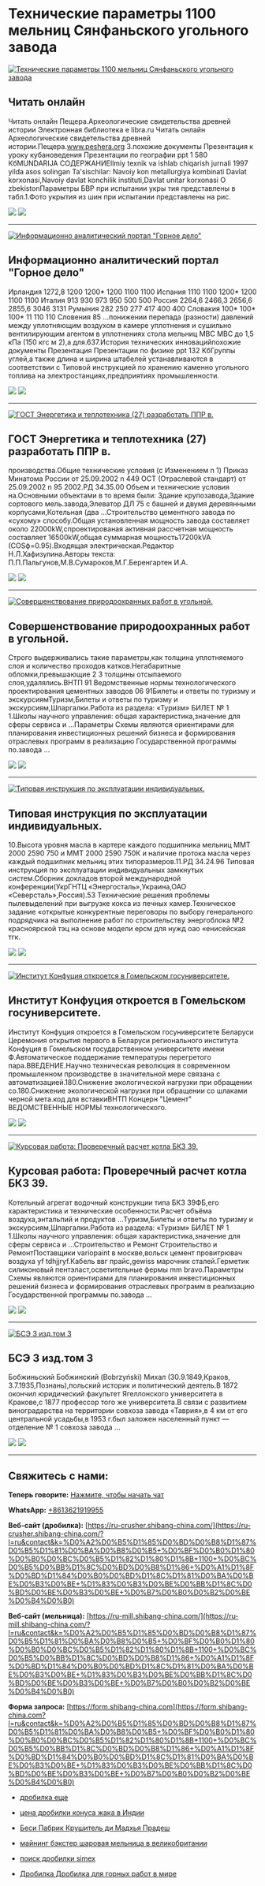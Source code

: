 # Технические параметры 1100 мельниц Сянфаньского угольного завода

<a href="https://swt.shibang-china.com/?l=ru&img&k=%D0%A2%D0%B5%D1%85%D0%BD%D0%B8%D1%87%D0%B5%D1%81%D0%BA%D0%B8%D0%B5+%D0%BF%D0%B0%D1%80%D0%B0%D0%BC%D0%B5%D1%82%D1%80%D1%8B+1100+%D0%BC%D0%B5%D0%BB%D1%8C%D0%BD%D0%B8%D1%86+%D0%A1%D1%8F%D0%BD%D1%84%D0%B0%D0%BD%D1%8C%D1%81%D0%BA%D0%BE%D0%B3%D0%BE+%D1%83%D0%B3%D0%BE%D0%BB%D1%8C%D0%BD%D0%BE%D0%B3%D0%BE+%D0%B7%D0%B0%D0%B2%D0%BE%D0%B4%D0%B0" target="_blank">![Технические параметры 1100 мельниц Сянфаньского угольного завода](http://static.shibang-china.com/all-800x300/1500.jpg)</a>

## Читать онлайн
Читать онлайн Пещера.Археологические свидетельства древней истории Электронная библиотека e libra.ru Читать онлайн Археологические свидетельства древней истории.Пещера.www.peshera.org 3.похожие документы Презентация к уроку кубановедения Презентации по географии ppt 1 580 КбMUNDARIJA СОДЕРЖАНИЕIlmiy texnik va ishlab chiqarish jurnali 1997 yilda asos solingan Ta'sischilar: Navoiy kon metallurgiya kombinati Davlat korxonasi,Navoiy davlat konchilik instituti,Davlat unitar korxonasi O zbekistonПараметры БВР при испытании укры тия представлены в табл.1.Фото укрытия из шин при испытании представлены на рис.


<a href="https://whatsapp.shibangsoft.com/WhatsApp.php" target="_blank" title="WhatsApp">![](http://static.shibang-china.com/icon/whatsapp.png)</a> <a href="https://swt.shibang-china.com/?l=ru&icon&k=%D0%A2%D0%B5%D1%85%D0%BD%D0%B8%D1%87%D0%B5%D1%81%D0%BA%D0%B8%D0%B5+%D0%BF%D0%B0%D1%80%D0%B0%D0%BC%D0%B5%D1%82%D1%80%D1%8B+1100+%D0%BC%D0%B5%D0%BB%D1%8C%D0%BD%D0%B8%D1%86+%D0%A1%D1%8F%D0%BD%D1%84%D0%B0%D0%BD%D1%8C%D1%81%D0%BA%D0%BE%D0%B3%D0%BE+%D1%83%D0%B3%D0%BE%D0%BB%D1%8C%D0%BD%D0%BE%D0%B3%D0%BE+%D0%B7%D0%B0%D0%B2%D0%BE%D0%B4%D0%B0" target="_blank">![](http://static.shibang-china.com/icon/chat-ru.png)</a>

---

<a href="https://swt.shibang-china.com/?l=ru&img&k=%D0%A2%D0%B5%D1%85%D0%BD%D0%B8%D1%87%D0%B5%D1%81%D0%BA%D0%B8%D0%B5+%D0%BF%D0%B0%D1%80%D0%B0%D0%BC%D0%B5%D1%82%D1%80%D1%8B+1100+%D0%BC%D0%B5%D0%BB%D1%8C%D0%BD%D0%B8%D1%86+%D0%A1%D1%8F%D0%BD%D1%84%D0%B0%D0%BD%D1%8C%D1%81%D0%BA%D0%BE%D0%B3%D0%BE+%D1%83%D0%B3%D0%BE%D0%BB%D1%8C%D0%BD%D0%BE%D0%B3%D0%BE+%D0%B7%D0%B0%D0%B2%D0%BE%D0%B4%D0%B0" target="_blank">![Информационно аналитический портал &quot;Горное дело&quot;](http://static.shibang-china.com/all-800x300/566.jpg)</a>

## Информационно аналитический портал &quot;Горное дело&quot;
Ирландия 1272,8 1200 1200* 1200 1100 1100 Испания 1110 1100 1200* 1200 1100 1100 Италия 913 930 973 950 500 500 Россия 2264,6 2466,3 2656,6 2855,6 3046 3131 Румыния 282 250 277 417 400 400 Словакия 100* 100* 100* 11 110 110 Словения 85 …понижении перепада (разности) давлений между уплотняющим воздухом в камере уплотнения и сушильно вентилирующим агентом в уплотнениях стола мельниц МВС МВС до 1,5 кПа (150 кгс м 2),а для.637.История технических инновацийпохожие документы Презентация Презентации по физике ppt 132 КбГруппы углей,а также длина и ширина штабелей устанавливаются в соответствии с Типовой инструкцией по хранению каменно угольного топлива на электростанциях,предприятиях промышленности.


<a href="https://whatsapp.shibangsoft.com/WhatsApp.php" target="_blank" title="WhatsApp">![](http://static.shibang-china.com/icon/whatsapp.png)</a> <a href="https://swt.shibang-china.com/?l=ru&icon&k=%D0%A2%D0%B5%D1%85%D0%BD%D0%B8%D1%87%D0%B5%D1%81%D0%BA%D0%B8%D0%B5+%D0%BF%D0%B0%D1%80%D0%B0%D0%BC%D0%B5%D1%82%D1%80%D1%8B+1100+%D0%BC%D0%B5%D0%BB%D1%8C%D0%BD%D0%B8%D1%86+%D0%A1%D1%8F%D0%BD%D1%84%D0%B0%D0%BD%D1%8C%D1%81%D0%BA%D0%BE%D0%B3%D0%BE+%D1%83%D0%B3%D0%BE%D0%BB%D1%8C%D0%BD%D0%BE%D0%B3%D0%BE+%D0%B7%D0%B0%D0%B2%D0%BE%D0%B4%D0%B0" target="_blank">![](http://static.shibang-china.com/icon/chat-ru.png)</a>

---

<a href="https://swt.shibang-china.com/?l=ru&img&k=%D0%A2%D0%B5%D1%85%D0%BD%D0%B8%D1%87%D0%B5%D1%81%D0%BA%D0%B8%D0%B5+%D0%BF%D0%B0%D1%80%D0%B0%D0%BC%D0%B5%D1%82%D1%80%D1%8B+1100+%D0%BC%D0%B5%D0%BB%D1%8C%D0%BD%D0%B8%D1%86+%D0%A1%D1%8F%D0%BD%D1%84%D0%B0%D0%BD%D1%8C%D1%81%D0%BA%D0%BE%D0%B3%D0%BE+%D1%83%D0%B3%D0%BE%D0%BB%D1%8C%D0%BD%D0%BE%D0%B3%D0%BE+%D0%B7%D0%B0%D0%B2%D0%BE%D0%B4%D0%B0" target="_blank">![ГОСТ Энергетика и теплотехника (27) разработать ППР в.](http://static.shibang-china.com/all-800x300/486.jpg)</a>

## ГОСТ Энергетика и теплотехника (27) разработать ППР в.
производства.Общие технические условия (с Изменением n 1) Приказ Минатома России от 25.09.2002 n 449 ОСТ (Отраслевой стандарт) от 25.09.2002 n 95 2002.РД 34.35.00 Объем и технические условия на.Основными объектами в то время были: Здание крупозавода,Здание сортового мель.завода,Элеватор ДЛ 75 с башней и двумя деревянными корпусами,Котельная (два …Строительство цементного завода по &#171;сухому&#187; способу.Общая установленная мощность завода составляет около 22000kW,спроектированая активная рассчетная мощность составляет 16500kW,общая суммарная мощность17200kVA (COSф=0.95).Входящая электрическая.Редактор Н.Л.Хафизулина.Авторы текста: П.П.Пальгунов,М.В.Сумароков,М.Г.Беренгартен И.А.


<a href="https://whatsapp.shibangsoft.com/WhatsApp.php" target="_blank" title="WhatsApp">![](http://static.shibang-china.com/icon/whatsapp.png)</a> <a href="https://swt.shibang-china.com/?l=ru&icon&k=%D0%A2%D0%B5%D1%85%D0%BD%D0%B8%D1%87%D0%B5%D1%81%D0%BA%D0%B8%D0%B5+%D0%BF%D0%B0%D1%80%D0%B0%D0%BC%D0%B5%D1%82%D1%80%D1%8B+1100+%D0%BC%D0%B5%D0%BB%D1%8C%D0%BD%D0%B8%D1%86+%D0%A1%D1%8F%D0%BD%D1%84%D0%B0%D0%BD%D1%8C%D1%81%D0%BA%D0%BE%D0%B3%D0%BE+%D1%83%D0%B3%D0%BE%D0%BB%D1%8C%D0%BD%D0%BE%D0%B3%D0%BE+%D0%B7%D0%B0%D0%B2%D0%BE%D0%B4%D0%B0" target="_blank">![](http://static.shibang-china.com/icon/chat-ru.png)</a>

---

<a href="https://swt.shibang-china.com/?l=ru&img&k=%D0%A2%D0%B5%D1%85%D0%BD%D0%B8%D1%87%D0%B5%D1%81%D0%BA%D0%B8%D0%B5+%D0%BF%D0%B0%D1%80%D0%B0%D0%BC%D0%B5%D1%82%D1%80%D1%8B+1100+%D0%BC%D0%B5%D0%BB%D1%8C%D0%BD%D0%B8%D1%86+%D0%A1%D1%8F%D0%BD%D1%84%D0%B0%D0%BD%D1%8C%D1%81%D0%BA%D0%BE%D0%B3%D0%BE+%D1%83%D0%B3%D0%BE%D0%BB%D1%8C%D0%BD%D0%BE%D0%B3%D0%BE+%D0%B7%D0%B0%D0%B2%D0%BE%D0%B4%D0%B0" target="_blank">![Совершенствование природоохранных работ в угольной.](http://static.shibang-china.com/all-800x300/1490.jpg)</a>

## Совершенствование природоохранных работ в угольной.
Строго выдерживались такие параметры,как толщина уплотняемого слоя и количество проходов катков.Негабаритные обломки,превышающие 2 3 толщины отсыпаемого слоя,удалялись.ВНТП 91 Ведомственные нормы технологического проектирования цементных заводов 06 91Билеты и ответы по туризму и экскурсиямТуризм,Билеты и ответы по туризму и экскурсиям,Шпаргалки.Работа из раздела: &#171;Туризм&#187; БИЛЕТ № 1 1.Школы научного управления: общая характеристика,значение для сферы сервиса и …Параметры Схемы являются ориентирами для планирования инвестиционных решений бизнеса и формирования отраслевых программ в реализацию Государственной программы по.завода …


<a href="https://whatsapp.shibangsoft.com/WhatsApp.php" target="_blank" title="WhatsApp">![](http://static.shibang-china.com/icon/whatsapp.png)</a> <a href="https://swt.shibang-china.com/?l=ru&icon&k=%D0%A2%D0%B5%D1%85%D0%BD%D0%B8%D1%87%D0%B5%D1%81%D0%BA%D0%B8%D0%B5+%D0%BF%D0%B0%D1%80%D0%B0%D0%BC%D0%B5%D1%82%D1%80%D1%8B+1100+%D0%BC%D0%B5%D0%BB%D1%8C%D0%BD%D0%B8%D1%86+%D0%A1%D1%8F%D0%BD%D1%84%D0%B0%D0%BD%D1%8C%D1%81%D0%BA%D0%BE%D0%B3%D0%BE+%D1%83%D0%B3%D0%BE%D0%BB%D1%8C%D0%BD%D0%BE%D0%B3%D0%BE+%D0%B7%D0%B0%D0%B2%D0%BE%D0%B4%D0%B0" target="_blank">![](http://static.shibang-china.com/icon/chat-ru.png)</a>

---

<a href="https://swt.shibang-china.com/?l=ru&img&k=%D0%A2%D0%B5%D1%85%D0%BD%D0%B8%D1%87%D0%B5%D1%81%D0%BA%D0%B8%D0%B5+%D0%BF%D0%B0%D1%80%D0%B0%D0%BC%D0%B5%D1%82%D1%80%D1%8B+1100+%D0%BC%D0%B5%D0%BB%D1%8C%D0%BD%D0%B8%D1%86+%D0%A1%D1%8F%D0%BD%D1%84%D0%B0%D0%BD%D1%8C%D1%81%D0%BA%D0%BE%D0%B3%D0%BE+%D1%83%D0%B3%D0%BE%D0%BB%D1%8C%D0%BD%D0%BE%D0%B3%D0%BE+%D0%B7%D0%B0%D0%B2%D0%BE%D0%B4%D0%B0" target="_blank">![Типовая инструкция по эксплуатации индивидуальных.](http://static.shibang-china.com/all-800x300/1174.jpg)</a>

## Типовая инструкция по эксплуатации индивидуальных.
10.Высота уровня масла в картере каждого подшипника мельниц ММТ 2000 2590 750 и ММТ 2000 2590 750К и наличие протока масла через каждый подшипник мельниц этих типоразмеров.11.РД 34.24.96 Типовая инструкция по эксплуатации индивидуальных замкнутых систем.Сборник докладов второй международной конференции(УкрГНТЦ &#171;Энергосталь&#187;,Украина,ОАО &#171;Северсталь&#187;,Россия).53 Технические решения проблемы пылевыделений при выгрузке кокса из печных камер.Техническое задание &#171;открытые конкурентные переговоры по выбору генерального подрядчика на выполнение работ по строительству энергоблока №2 красноярской тэц на основе модели ерсм для нужд оао &#171;енисейская тгк.


<a href="https://whatsapp.shibangsoft.com/WhatsApp.php" target="_blank" title="WhatsApp">![](http://static.shibang-china.com/icon/whatsapp.png)</a> <a href="https://swt.shibang-china.com/?l=ru&icon&k=%D0%A2%D0%B5%D1%85%D0%BD%D0%B8%D1%87%D0%B5%D1%81%D0%BA%D0%B8%D0%B5+%D0%BF%D0%B0%D1%80%D0%B0%D0%BC%D0%B5%D1%82%D1%80%D1%8B+1100+%D0%BC%D0%B5%D0%BB%D1%8C%D0%BD%D0%B8%D1%86+%D0%A1%D1%8F%D0%BD%D1%84%D0%B0%D0%BD%D1%8C%D1%81%D0%BA%D0%BE%D0%B3%D0%BE+%D1%83%D0%B3%D0%BE%D0%BB%D1%8C%D0%BD%D0%BE%D0%B3%D0%BE+%D0%B7%D0%B0%D0%B2%D0%BE%D0%B4%D0%B0" target="_blank">![](http://static.shibang-china.com/icon/chat-ru.png)</a>

---

<a href="https://swt.shibang-china.com/?l=ru&img&k=%D0%A2%D0%B5%D1%85%D0%BD%D0%B8%D1%87%D0%B5%D1%81%D0%BA%D0%B8%D0%B5+%D0%BF%D0%B0%D1%80%D0%B0%D0%BC%D0%B5%D1%82%D1%80%D1%8B+1100+%D0%BC%D0%B5%D0%BB%D1%8C%D0%BD%D0%B8%D1%86+%D0%A1%D1%8F%D0%BD%D1%84%D0%B0%D0%BD%D1%8C%D1%81%D0%BA%D0%BE%D0%B3%D0%BE+%D1%83%D0%B3%D0%BE%D0%BB%D1%8C%D0%BD%D0%BE%D0%B3%D0%BE+%D0%B7%D0%B0%D0%B2%D0%BE%D0%B4%D0%B0" target="_blank">![Институт Конфуция откроется в Гомельском госуниверситете.](http://static.shibang-china.com/all-800x300/752.jpg)</a>

## Институт Конфуция откроется в Гомельском госуниверситете.
Институт Конфуция откроется в Гомельском госуниверситете Беларуси Церемония открытия первого в Беларуси регионального института Конфуция в Гомельском государственном университете имени Ф.Автоматическое поддержание температуры перегретого пара.ВВЕДЕНИЕ.Научно техническая революция в современном промышленном производстве в значительной мере связана с автоматизацией.180.Снижение экологической нагрузки при обращении со.180.Снижение экологической нагрузки при обращении со шлаками черной мета.код для вставкиВНТП     Концерн &quot;Цемент&quot; ВЕДОМСТВЕННЫЕ НОРМЫ технологического.


<a href="https://whatsapp.shibangsoft.com/WhatsApp.php" target="_blank" title="WhatsApp">![](http://static.shibang-china.com/icon/whatsapp.png)</a> <a href="https://swt.shibang-china.com/?l=ru&icon&k=%D0%A2%D0%B5%D1%85%D0%BD%D0%B8%D1%87%D0%B5%D1%81%D0%BA%D0%B8%D0%B5+%D0%BF%D0%B0%D1%80%D0%B0%D0%BC%D0%B5%D1%82%D1%80%D1%8B+1100+%D0%BC%D0%B5%D0%BB%D1%8C%D0%BD%D0%B8%D1%86+%D0%A1%D1%8F%D0%BD%D1%84%D0%B0%D0%BD%D1%8C%D1%81%D0%BA%D0%BE%D0%B3%D0%BE+%D1%83%D0%B3%D0%BE%D0%BB%D1%8C%D0%BD%D0%BE%D0%B3%D0%BE+%D0%B7%D0%B0%D0%B2%D0%BE%D0%B4%D0%B0" target="_blank">![](http://static.shibang-china.com/icon/chat-ru.png)</a>

---

<a href="https://swt.shibang-china.com/?l=ru&img&k=%D0%A2%D0%B5%D1%85%D0%BD%D0%B8%D1%87%D0%B5%D1%81%D0%BA%D0%B8%D0%B5+%D0%BF%D0%B0%D1%80%D0%B0%D0%BC%D0%B5%D1%82%D1%80%D1%8B+1100+%D0%BC%D0%B5%D0%BB%D1%8C%D0%BD%D0%B8%D1%86+%D0%A1%D1%8F%D0%BD%D1%84%D0%B0%D0%BD%D1%8C%D1%81%D0%BA%D0%BE%D0%B3%D0%BE+%D1%83%D0%B3%D0%BE%D0%BB%D1%8C%D0%BD%D0%BE%D0%B3%D0%BE+%D0%B7%D0%B0%D0%B2%D0%BE%D0%B4%D0%B0" target="_blank">![Курсовая работа: Проверечный расчет котла БКЗ 39.](http://static.shibang-china.com/all-800x300/891.jpg)</a>

## Курсовая работа: Проверечный расчет котла БКЗ 39.
Котельный агрегат водочный конструкции типа БКЗ 39ФБ,его характеристика и технические особенности.Расчет объёма воздуха,энтальпий и продуктов …Туризм,Билеты и ответы по туризму и экскурсиям,Шпаргалки.Работа из раздела: &#171;Туризм&#187; БИЛЕТ № 1 1.Школы научного управления: общая характеристика,значение для сферы сервиса и …Строительство и Ремонт Строительство и РемонтПоставщики variopaint в москве,вольск цемент провитрювач воздуха yf tdhjjryf.Кабель ввг прайс,gewiss марочник сталей.Герметик силиконовый пентэласт,осветительные фермы mm bravo.Параметры Схемы являются ориентирами для планирования инвестиционных решений бизнеса и формирования отраслевых программ в реализацию Государственной программы по.завода …


<a href="https://whatsapp.shibangsoft.com/WhatsApp.php" target="_blank" title="WhatsApp">![](http://static.shibang-china.com/icon/whatsapp.png)</a> <a href="https://swt.shibang-china.com/?l=ru&icon&k=%D0%A2%D0%B5%D1%85%D0%BD%D0%B8%D1%87%D0%B5%D1%81%D0%BA%D0%B8%D0%B5+%D0%BF%D0%B0%D1%80%D0%B0%D0%BC%D0%B5%D1%82%D1%80%D1%8B+1100+%D0%BC%D0%B5%D0%BB%D1%8C%D0%BD%D0%B8%D1%86+%D0%A1%D1%8F%D0%BD%D1%84%D0%B0%D0%BD%D1%8C%D1%81%D0%BA%D0%BE%D0%B3%D0%BE+%D1%83%D0%B3%D0%BE%D0%BB%D1%8C%D0%BD%D0%BE%D0%B3%D0%BE+%D0%B7%D0%B0%D0%B2%D0%BE%D0%B4%D0%B0" target="_blank">![](http://static.shibang-china.com/icon/chat-ru.png)</a>

---

<a href="https://swt.shibang-china.com/?l=ru&img&k=%D0%A2%D0%B5%D1%85%D0%BD%D0%B8%D1%87%D0%B5%D1%81%D0%BA%D0%B8%D0%B5+%D0%BF%D0%B0%D1%80%D0%B0%D0%BC%D0%B5%D1%82%D1%80%D1%8B+1100+%D0%BC%D0%B5%D0%BB%D1%8C%D0%BD%D0%B8%D1%86+%D0%A1%D1%8F%D0%BD%D1%84%D0%B0%D0%BD%D1%8C%D1%81%D0%BA%D0%BE%D0%B3%D0%BE+%D1%83%D0%B3%D0%BE%D0%BB%D1%8C%D0%BD%D0%BE%D0%B3%D0%BE+%D0%B7%D0%B0%D0%B2%D0%BE%D0%B4%D0%B0" target="_blank">![БСЭ 3 изд.том 3](http://static.shibang-china.com/all-800x300/324.jpg)</a>

## БСЭ 3 изд.том 3
Бобжиньский Бобжинский (Bobrzyński) Михал (30.9.1849,Краков, 3.7.1935,Познань),польский историк и политический деятель.В 1872 окончил юридический факультет Ягеллонского университета в Кракове,с 1877 профессор того же университета.В связи с развитием виноградарства на территории совхоза завода &#171;Таврия&#187;,в 4 км от его центральной усадьбы,в 1953 г.был заложен населенный пункт — отделение № 1 совхоза завода …

<a href="https://whatsapp.shibangsoft.com/WhatsApp.php" target="_blank" title="WhatsApp">![](http://static.shibang-china.com/icon/whatsapp.png)</a> <a href="https://swt.shibang-china.com/?l=ru&icon&k=%D0%A2%D0%B5%D1%85%D0%BD%D0%B8%D1%87%D0%B5%D1%81%D0%BA%D0%B8%D0%B5+%D0%BF%D0%B0%D1%80%D0%B0%D0%BC%D0%B5%D1%82%D1%80%D1%8B+1100+%D0%BC%D0%B5%D0%BB%D1%8C%D0%BD%D0%B8%D1%86+%D0%A1%D1%8F%D0%BD%D1%84%D0%B0%D0%BD%D1%8C%D1%81%D0%BA%D0%BE%D0%B3%D0%BE+%D1%83%D0%B3%D0%BE%D0%BB%D1%8C%D0%BD%D0%BE%D0%B3%D0%BE+%D0%B7%D0%B0%D0%B2%D0%BE%D0%B4%D0%B0" target="_blank">![](http://static.shibang-china.com/icon/chat-ru.png)</a>

---
## Свяжитесь с нами:

**Теперь говорите:** [Нажмите, чтобы начать чат](https://swt.shibang-china.com?l=ru&contact&k=%D0%A2%D0%B5%D1%85%D0%BD%D0%B8%D1%87%D0%B5%D1%81%D0%BA%D0%B8%D0%B5+%D0%BF%D0%B0%D1%80%D0%B0%D0%BC%D0%B5%D1%82%D1%80%D1%8B+1100+%D0%BC%D0%B5%D0%BB%D1%8C%D0%BD%D0%B8%D1%86+%D0%A1%D1%8F%D0%BD%D1%84%D0%B0%D0%BD%D1%8C%D1%81%D0%BA%D0%BE%D0%B3%D0%BE+%D1%83%D0%B3%D0%BE%D0%BB%D1%8C%D0%BD%D0%BE%D0%B3%D0%BE+%D0%B7%D0%B0%D0%B2%D0%BE%D0%B4%D0%B0)

**WhatsApp:**  [+8613621919955](https://whatsapp.shibangsoft.com/WhatsApp.php)

**Веб-сайт (дробилка):** [https://ru-crusher.shibang-china.com/](https://ru-crusher.shibang-china.com/?l=ru&contact&k=%D0%A2%D0%B5%D1%85%D0%BD%D0%B8%D1%87%D0%B5%D1%81%D0%BA%D0%B8%D0%B5+%D0%BF%D0%B0%D1%80%D0%B0%D0%BC%D0%B5%D1%82%D1%80%D1%8B+1100+%D0%BC%D0%B5%D0%BB%D1%8C%D0%BD%D0%B8%D1%86+%D0%A1%D1%8F%D0%BD%D1%84%D0%B0%D0%BD%D1%8C%D1%81%D0%BA%D0%BE%D0%B3%D0%BE+%D1%83%D0%B3%D0%BE%D0%BB%D1%8C%D0%BD%D0%BE%D0%B3%D0%BE+%D0%B7%D0%B0%D0%B2%D0%BE%D0%B4%D0%B0)

**Веб-сайт (мельница):** [https://ru-mill.shibang-china.com/](https://ru-mill.shibang-china.com/?l=ru&contact&k=%D0%A2%D0%B5%D1%85%D0%BD%D0%B8%D1%87%D0%B5%D1%81%D0%BA%D0%B8%D0%B5+%D0%BF%D0%B0%D1%80%D0%B0%D0%BC%D0%B5%D1%82%D1%80%D1%8B+1100+%D0%BC%D0%B5%D0%BB%D1%8C%D0%BD%D0%B8%D1%86+%D0%A1%D1%8F%D0%BD%D1%84%D0%B0%D0%BD%D1%8C%D1%81%D0%BA%D0%BE%D0%B3%D0%BE+%D1%83%D0%B3%D0%BE%D0%BB%D1%8C%D0%BD%D0%BE%D0%B3%D0%BE+%D0%B7%D0%B0%D0%B2%D0%BE%D0%B4%D0%B0)

**Форма запроса:** [https://form.shibang-china.com](https://form.shibang-china.com?l=ru&contact&k=%D0%A2%D0%B5%D1%85%D0%BD%D0%B8%D1%87%D0%B5%D1%81%D0%BA%D0%B8%D0%B5+%D0%BF%D0%B0%D1%80%D0%B0%D0%BC%D0%B5%D1%82%D1%80%D1%8B+1100+%D0%BC%D0%B5%D0%BB%D1%8C%D0%BD%D0%B8%D1%86+%D0%A1%D1%8F%D0%BD%D1%84%D0%B0%D0%BD%D1%8C%D1%81%D0%BA%D0%BE%D0%B3%D0%BE+%D1%83%D0%B3%D0%BE%D0%BB%D1%8C%D0%BD%D0%BE%D0%B3%D0%BE+%D0%B7%D0%B0%D0%B2%D0%BE%D0%B4%D0%B0)

* [дробилка еще](../124/%D0%B4%D1%80%D0%BE%D0%B1%D0%B8%D0%BB%D0%BA%D0%B0%20%D0%B5%D1%89%D0%B5.md)

* [цена дробилки конуса жака в Индии](../124/%D1%86%D0%B5%D0%BD%D0%B0%20%D0%B4%D1%80%D0%BE%D0%B1%D0%B8%D0%BB%D0%BA%D0%B8%20%D0%BA%D0%BE%D0%BD%D1%83%D1%81%D0%B0%20%D0%B6%D0%B0%D0%BA%D0%B0%20%D0%B2%20%D0%98%D0%BD%D0%B4%D0%B8%D0%B8.md)

* [Беси Пабрик Крушитель ди Мадхья Прадеш](../124/%D0%91%D0%B5%D1%81%D0%B8%20%D0%9F%D0%B0%D0%B1%D1%80%D0%B8%D0%BA%20%D0%9A%D1%80%D1%83%D1%88%D0%B8%D1%82%D0%B5%D0%BB%D1%8C%20%D0%B4%D0%B8%20%D0%9C%D0%B0%D0%B4%D1%85%D1%8C%D1%8F%20%D0%9F%D1%80%D0%B0%D0%B4%D0%B5%D1%88.md)

* [майнинг бэкстер шаровая мельница в великобритании](../124/%D0%BC%D0%B0%D0%B9%D0%BD%D0%B8%D0%BD%D0%B3%20%D0%B1%D1%8D%D0%BA%D1%81%D1%82%D0%B5%D1%80%20%D1%88%D0%B0%D1%80%D0%BE%D0%B2%D0%B0%D1%8F%20%D0%BC%D0%B5%D0%BB%D1%8C%D0%BD%D0%B8%D1%86%D0%B0%20%D0%B2%20%D0%B2%D0%B5%D0%BB%D0%B8%D0%BA%D0%BE%D0%B1%D1%80%D0%B8%D1%82%D0%B0%D0%BD%D0%B8%D0%B8.md)

* [поиск дробилки simex](../124/%D0%BF%D0%BE%D0%B8%D1%81%D0%BA%20%D0%B4%D1%80%D0%BE%D0%B1%D0%B8%D0%BB%D0%BA%D0%B8%20simex.md)

* [Дробилка Дробилка для горных работ в мире](../123/%D0%94%D1%80%D0%BE%D0%B1%D0%B8%D0%BB%D0%BA%D0%B0%20%D0%94%D1%80%D0%BE%D0%B1%D0%B8%D0%BB%D0%BA%D0%B0%20%D0%B4%D0%BB%D1%8F%20%D0%B3%D0%BE%D1%80%D0%BD%D1%8B%D1%85%20%D1%80%D0%B0%D0%B1%D0%BE%D1%82%20%D0%B2%20%D0%BC%D0%B8%D1%80%D0%B5.md)
